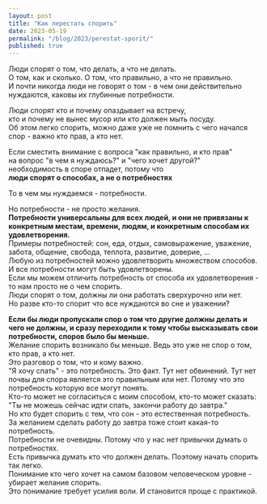 ```yaml
---
layout: post
title: "Как перестать спорить"
date: 2023-05-19
permalink: "/blog/2023/perestat-sporit/"
published: true
---
```

Люди спорят о том, что делать, а что не делать.\
О том, как и сколько. О том, что правильно, а что не правильно.\
И почти никогда люди не говорят о том - в чем они действительно нуждаются, каковы их глубинные потребности.

Люди спорят кто и почему опаздывает на встречу,\
кто и почему не вынес мусор или кто должен мыть посуду.\
Об этом легко спорить, можно даже уже не помнить с чего начался спор - важно кто прав, а кто нет.

Если сместить внимание с вопроса "как правильно, и кто прав"\
на вопрос "в чем я нуждаюсь?" и "чего хочет другой?"\
необходимость в споре отпадет, потому что\
**люди спорят о способах, а не о потребностях**

То в чем мы нуждаемся - потребности.

Но потребности - не просто желания.\
**Потребности универсальны для всех людей, и они не привязаны к конкретным местам, времени, людям, и конкретным способам их удовлетворения.**\
Примеры потребностей: сон, еда, отдых, самовыражение, уважение, забота, общение, свобода, теплота, развитие, доверие, ...\
Любую из потребностей можно удовлетворить множеством способов. И все потребности могут быть удовлетворены.\
Если мы можем отличить потребность от способа их удовлетворения - то нам просто не о чем спорить.\
Люди спорят о том, должны ли они работать сверхурочно или нет.\
Но разве кто-то спорит что все нуждаются во сне и уважении?

**Если бы люди пропускали спор о том что другие должны делать и чего не должны, и сразу переходили к тому чтобы высказывать свои потребности, споров было бы меньше.**\
Желание спорить возникало бы меньше. Ведь это уже не спор о том, кто прав, а кто нет.\
Это разговор о том, что и кому важно.\
"Я хочу спать" - это потребность. Это факт. Тут нет обвинений. Тут нет почвы для спора является это правильным или нет. Потому что это потребность которую все могут понять.\
Кто-то может не согласиться с моим способом, кто-то может сказать: "Ты не можешь сейчас идти спать, закончи работу до завтра."\
Но кто будет спорить с тем, что сон - это естественная потребность.\
За желанием сделать работу до завтра тоже стоит какая-то потребность.\
Потребности не очевидны. Потому что у нас нет привычки думать о потребностях.\
Есть привычка думать кто что должен делать.
Поэтому начать спорить так легко.\
Понимание кто чего хочет на самом базовом человеческом уровне - убирает желание спорить.\
Это понимание требует усилия воли. И становится проще с практикой.
